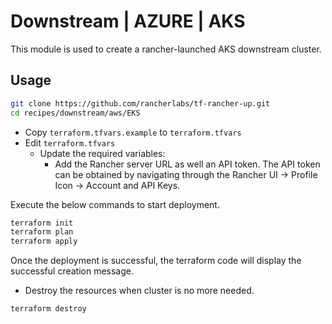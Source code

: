 # Downstream | AZURE | AKS

This module is used to create a rancher-launched AKS downstream cluster.

## Usage

```bash
git clone https://github.com/rancherlabs/tf-rancher-up.git
cd recipes/downstream/aws/EKS
```

- Copy `terraform.tfvars.example` to `terraform.tfvars`
- Edit `terraform.tfvars`
  - Update the required variables:
    - Add the Rancher server URL as well an API token. The API token can be obtained by navigating through the Rancher UI -> Profile Icon -> Account and API Keys.

Execute the below commands to start deployment.

```bash
terraform init
terraform plan
terraform apply
```

Once the deployment is successful, the terraform code will display the successful creation message.

- Destroy the resources when cluster is no more needed.
```bash
terraform destroy
```
